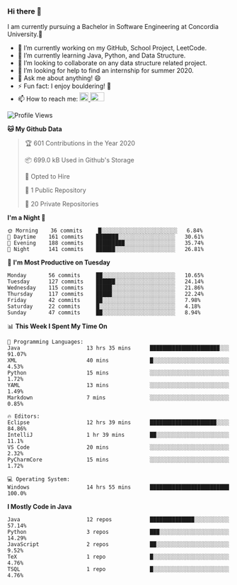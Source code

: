 ### Hi there 👋
I am currently pursuing a Bachelor in Software Engineering at Concordia University.🏫

- 🔭 I’m currently working on my GitHub, School Project, LeetCode.
- 🌱 I’m currently learning Java, Python, and Data Structure.
- 👯 I’m looking to collaborate on any data structure related project.
- 🤔 I’m looking for help to find an internship for summer 2020.
- 💬 Ask me about anything! 😄
- ⚡ Fun fact: I enjoy bouldering! 🧗‍
- 📫 How to reach me: <a href="https://www.linkedin.com/in/siu-tong-ye/" target="_blank"> <img width="20px" width="32" src="https://cdn.jsdelivr.net/npm/simple-icons@v3/icons/linkedin.svg" /> </a> <a href="mailto:SiuTongYe@gmail.com" target="_blank"> <img height="20" width="32" src="https://cdn.jsdelivr.net/npm/simple-icons@v3/icons/gmail.svg" /> </a>

<!--START_SECTION:waka-->
![Profile Views](http://img.shields.io/badge/Profile%20Views-140-blue)

**🐱 My Github Data** 

> 🏆 601 Contributions in the Year 2020
 > 
> 📦 699.0 kB Used in Github's Storage 
 > 
> 💼 Opted to Hire
 > 
> 📜 1 Public Repository 
 > 
> 🔑 20 Private Repositories 

**I'm a Night 🦉** 

```text
🌞 Morning    36 commits     █░░░░░░░░░░░░░░░░░░░░░░░░   6.84% 
🌆 Daytime    161 commits    ███████░░░░░░░░░░░░░░░░░░   30.61% 
🌃 Evening    188 commits    █████████░░░░░░░░░░░░░░░░   35.74% 
🌙 Night      141 commits    ██████░░░░░░░░░░░░░░░░░░░   26.81%

```
📅 **I'm Most Productive on Tuesday** 

```text
Monday       56 commits     ██░░░░░░░░░░░░░░░░░░░░░░░   10.65% 
Tuesday      127 commits    ██████░░░░░░░░░░░░░░░░░░░   24.14% 
Wednesday    115 commits    █████░░░░░░░░░░░░░░░░░░░░   21.86% 
Thursday     117 commits    █████░░░░░░░░░░░░░░░░░░░░   22.24% 
Friday       42 commits     ██░░░░░░░░░░░░░░░░░░░░░░░   7.98% 
Saturday     22 commits     █░░░░░░░░░░░░░░░░░░░░░░░░   4.18% 
Sunday       47 commits     ██░░░░░░░░░░░░░░░░░░░░░░░   8.94%

```


📊 **This Week I Spent My Time On** 

```text
💬 Programming Languages: 
Java                     13 hrs 35 mins      ██████████████████████░░░   91.07% 
XML                      40 mins             █░░░░░░░░░░░░░░░░░░░░░░░░   4.53% 
Python                   15 mins             ░░░░░░░░░░░░░░░░░░░░░░░░░   1.72% 
YAML                     13 mins             ░░░░░░░░░░░░░░░░░░░░░░░░░   1.49% 
Markdown                 7 mins              ░░░░░░░░░░░░░░░░░░░░░░░░░   0.85%

🔥 Editors: 
Eclipse                  12 hrs 39 mins      █████████████████████░░░░   84.86% 
IntelliJ                 1 hr 39 mins        ██░░░░░░░░░░░░░░░░░░░░░░░   11.1% 
VS Code                  20 mins             ░░░░░░░░░░░░░░░░░░░░░░░░░   2.32% 
PyCharmCore              15 mins             ░░░░░░░░░░░░░░░░░░░░░░░░░   1.72%

💻 Operating System: 
Windows                  14 hrs 55 mins      █████████████████████████   100.0%

```

**I Mostly Code in Java** 

```text
Java                     12 repos            ██████████████░░░░░░░░░░░   57.14% 
Python                   3 repos             ███░░░░░░░░░░░░░░░░░░░░░░   14.29% 
JavaScript               2 repos             ██░░░░░░░░░░░░░░░░░░░░░░░   9.52% 
TeX                      1 repo              █░░░░░░░░░░░░░░░░░░░░░░░░   4.76% 
TSQL                     1 repo              █░░░░░░░░░░░░░░░░░░░░░░░░   4.76%

```



<!--END_SECTION:waka-->
